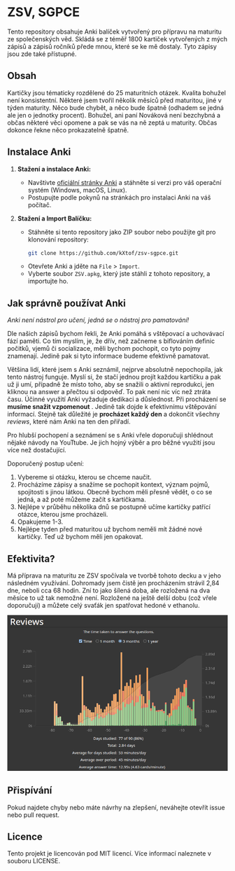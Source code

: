 # ZSV, SGPCE

Tento repository obsahuje Anki balíček vytvořený pro přípravu na maturitu ze společenských věd. Skládá se z téměř 1800 kartiček vytvořených z mých zápisů a zápisů ročníků přede mnou, které se ke mě dostaly. Tyto zápisy jsou zde také přístupné.

## Obsah

Kartičky jsou tématicky rozdělené do 25 maturitních otázek. Kvalita bohužel není konsistentní. Některé jsem tvořil několik měsíců před maturitou, jiné v týden maturity. Něco bude chybět, a něco bude špatně (odhadem se jedná ale jen o jednotky procent). Bohužel, ani paní Nováková není bezchybná a občas některé věci opomene a pak se vás na ně zeptá u maturity. Občas dokonce řekne něco prokazatelně špatně.

## Instalace Anki

1. **Stažení  a instalace Anki:**
   - Navštivte [oficiální stránky Anki](https://apps.ankiweb.net) a stáhněte si verzi pro váš operační systém (Windows, macOS, Linux).
   - Postupujte podle pokynů na stránkách pro instalaci Anki na váš počítač.

2. **Stažení a Import Balíčku:**
   - Stáhněte si tento repository jako ZIP soubor nebo použijte git pro klonování repository:
     ```bash
     git clone https://github.com/kXtof/zsv-sgpce.git
     ```
   - Otevřete Anki a jděte na `File` > `Import`.
   - Vyberte soubor `ZSV.apkg`, který jste stáhli z tohoto repository, a importujte ho.

## Jak správně používat Anki

*Anki není nástrol pro učení, jedná se o nástroj pro pamatování!* 

Dle našich zápisů bychom řekli, že Anki pomáhá s vštěpovací a uchovávací fází paměti. Co tím myslím, je, že dřív, než začneme s biflováním definic počitků, vjemů či socializace, měli bychom pochopit, co tyto pojmy znamenají. Jedině pak si tyto informace budeme efektivně pamatovat.

Většina lidí, které jsem s Anki seznámil, nejprve absolutně nepochopila, jak tento nástroj funguje. Myslí si, že stačí jednou projít každou kartičku a pak už ji umí, případně že místo toho, aby se snažili o aktivní reprodukci, jen kliknou na answer a přečtou si odpověď. To pak není nic víc než ztráta času. 
Účinné využití Anki vyžaduje dedikaci a důslednost. Při procházení se **musíme snažit vzpomenout** . Jedině tak dojde k efektivnímu vštěpování informací. Stejně tak důležité je **procházet každý den** a dokončit všechny *reviews*, které nám Anki na ten den přiřadí.

Pro hlubší pochopení a seznámení se s Anki vřele doporučuji shlédnout nějaké návody na YouTtube. Je jich hojný výběr a pro běžné využití jsou více než dostačující.

Doporučený postup učení:

 1. Vybereme si otázku, kterou se chceme naučit.
 2. Procházíme zápisy a snažíme se pochopit kontext, význam pojmů, spojitosti s jinou látkou. Obecně bychom měli přesně vědět, o co se jedná, a až poté můžeme začít s kartičkama.
 3. Nejlépe v průběhu několika dnů se postupně učíme kartičky patřící otázce, kterou jsme procházeli.
 4. Opakujeme 1-3.
 5. Nejlépe tyden před maturitou už bychom neměli mít žádné nové kartičky. Teď už bychom měli jen opakovat.

## Efektivita?

Má příprava na maturitu ze ZSV spočívala ve tvorbě tohoto decku a v jeho následném využívání. Dohromady jsem čistě jen procházením strávil 2,84 dne, neboli cca 68 hodin. Zní to jako šílená doba, ale rozložená na dva měsíce to už tak nemožné není. Rozložené na ještě delší dobu (což vřele doporučuji) a můžete celý svaťák jen spatřovat hedoné v ethanolu.

![Má statistika](img/usage.png)

## Přispívání

Pokud najdete chyby nebo máte návrhy na zlepšení, neváhejte otevřít issue nebo pull request.

## Licence

Tento projekt je licencován pod MIT licencí. Více informací naleznete v souboru LICENSE.

